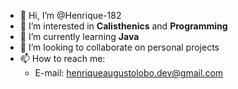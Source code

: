 - 👋 Hi, I’m @Henrique-182
- 👀 I’m interested in **Calisthenics** and **Programming**
- 🌱 I’m currently learning **Java**
- 💞️ I’m looking to collaborate on personal projects
- 📫 How to reach me: 
  - E-mail: henriqueaugustolobo.dev@gmail.com


<!---
Henrique-182/Henrique-182 is a ✨ special ✨ repository because its `README.md` (this file) appears on your GitHub profile.
You can click the Preview link to take a look at your changes.
--->
